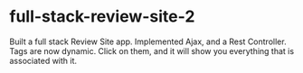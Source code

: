 # full-stack-review-site-2

Built a full stack Review Site app.  Implemented Ajax, and a Rest Controller.  Tags are now dynamic.  Click on them, and it will show you everything that is associated with it.

